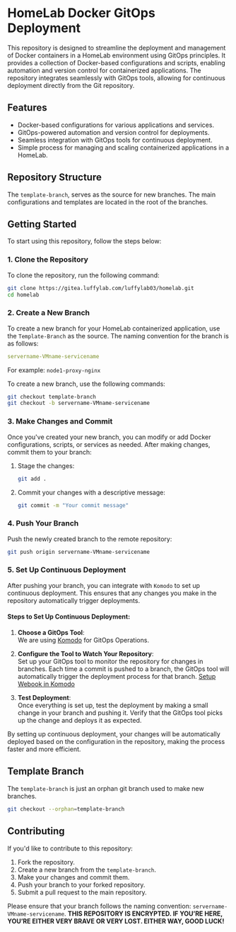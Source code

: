 # HomeLab Docker GitOps Deployment

This repository is designed to streamline the deployment and management of Docker containers in a HomeLab environment using GitOps principles. It provides a collection of Docker-based configurations and scripts, enabling automation and version control for containerized applications. The repository integrates seamlessly with GitOps tools, allowing for continuous deployment directly from the Git repository.

## Features

- Docker-based configurations for various applications and services.
- GitOps-powered automation and version control for deployments.
- Seamless integration with GitOps tools for continuous deployment.
- Simple process for managing and scaling containerized applications in a HomeLab.

## Repository Structure

The `template-branch`, serves as the source for new branches. The main configurations and templates are located in the root of the branches.

## Getting Started

To start using this repository, follow the steps below:

### 1. Clone the Repository

To clone the repository, run the following command:

```bash
git clone https://gitea.luffylab.com/luffylab03/homelab.git
cd homelab
```
### 2. Create a New Branch

To create a new branch for your HomeLab containerized application, use the `Template-Branch` as the source. The naming convention for the branch is as follows:

```yaml
servername-VMname-servicename
```

For example: `node1-proxy-nginx`


To create a new branch, use the following commands:

```bash
git checkout template-branch
git checkout -b servername-VMname-servicename
```

### 3. Make Changes and Commit

Once you've created your new branch, you can modify or add Docker configurations, scripts, or services as needed. After making changes, commit them to your branch:

1. Stage the changes:

    ```bash
    git add .
    ```

2. Commit your changes with a descriptive message:

    ```bash
    git commit -m "Your commit message"
    ```

### 4. Push Your Branch

Push the newly created branch to the remote repository:

```bash
git push origin servername-VMname-servicename
```

### 5. Set Up Continuous Deployment

After pushing your branch, you can integrate with `Komodo` to set up continuous deployment. This ensures that any changes you make in the repository automatically trigger deployments.

#### Steps to Set Up Continuous Deployment:

1. **Choose a GitOps Tool**:  
   We are using [Komodo](https://komo.do/docs/intro) for GitOps Operations.

2. **Configure the Tool to Watch Your Repository**:  
   Set up your GitOps tool to monitor the repository for changes in branches. Each time a commit is pushed to a branch, the GitOps tool will automatically trigger the deployment process for that branch.
   [Setup Webook in Komodo](https://komo.do/docs/webhooks)

3. **Test Deployment**:  
   Once everything is set up, test the deployment by making a small change in your branch and pushing it. Verify that the GitOps tool picks up the change and deploys it as expected.

By setting up continuous deployment, your changes will be automatically deployed based on the configuration in the repository, making the process faster and more efficient.

## Template Branch

The `template-branch` is just an orphan git branch used to make new branches.

```bash
git checkout --orphan=template-branch
```

## Contributing

If you'd like to contribute to this repository:

1. Fork the repository.
2. Create a new branch from the `template-branch`.
3. Make your changes and commit them.
4. Push your branch to your forked repository.
5. Submit a pull request to the main repository.

Please ensure that your branch follows the naming convention: `servername-VMname-servicename`.
**THIS REPOSITORY IS ENCRYPTED. IF YOU’RE HERE, YOU’RE EITHER VERY BRAVE OR VERY LOST. EITHER WAY, GOOD LUCK!**
